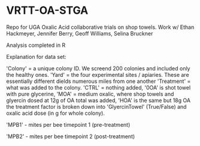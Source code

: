 # VRTT-OA-STGA
Repo for UGA Oxalic Acid collaborative trials on shop towels. Work w/ Ethan Hackmeyer, Jennifer Berry, Geoff Williams, Selina Bruckner

Analysis completed in R

Explanation for data set:

'Colony' = a unique colony ID. We screend 200 colonies and included only the healthy ones.
'Yard' = the four experimental sites / apiaries. These are essentially different dields numerous miles from one another
'Treatment' = what was added to the colony. 'CTRL' = nothing added, '0OA' is shot towel with pure glycerine, 'MOA' = medium oxalic, where shop towels and glyercin dosed at 12g of OA total was added, 'HOA' is the same but 18g OA
the treatment factor is broken down into 'GlyercinTowel' (True/False) and oxalic acid dose (in g for whole colony).

'MPB1' - mites per bee timepoint 1 (pre-treatment)

'MPB2' - mites per bee timepoint 2 (post-treatment)

